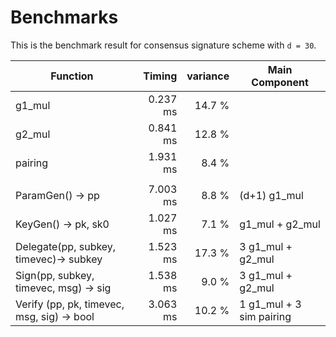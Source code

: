 # Benchmarks

This is the benchmark result for consensus signature scheme with `d = 30`.

| Function | Timing | variance | Main Component |
|---|---:|---:|---|
| g1_mul             |    0.237 ms | 14.7 % |  |
| g2_mul             |     0.841 ms |  12.8 % |  |
| pairing            |   1.931 ms |  8.4 % |  |
||||
|ParamGen() -> pp     | 7.003 ms|  8.8 %| (d+1) g1_mul|
|KeyGen() -> pk, sk0     | 1.027 ms|  7.1 %| g1_mul + g2_mul|
|Delegate(pp, subkey, timevec)-> subkey| 1.523 ms | 17.3 % | 3 g1_mul + g2_mul |
|Sign(pp, subkey, timevec, msg) -> sig| 1.538 ms | 9.0 % | 3 g1_mul + g2_mul|
|Verify (pp, pk, timevec, msg, sig) -> bool| 3.063 ms|10.2 % | 1 g1_mul + 3 sim pairing |
